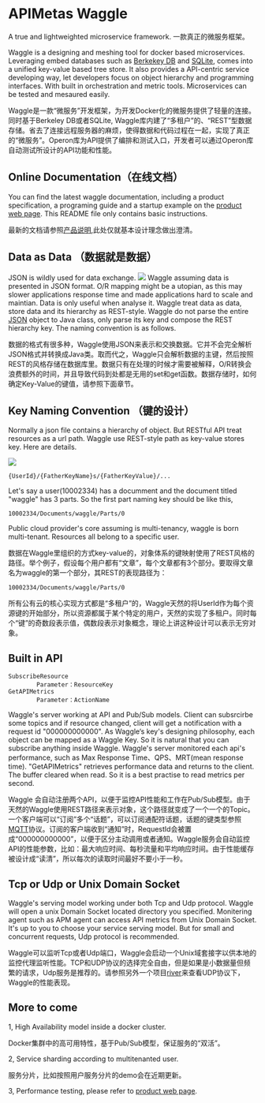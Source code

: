 # APIMetas Waggle
A true and lightweighted microservice framework. 一款真正的微服务框架。

Waggle is a designing and meshing tool for docker based microservices. Leveraging embed databases such as [Berkekey DB](https://en.wikipedia.org/wiki/Berkeley_DB) and [SQLite](https://www.sqlite.org/index.html), comes into a unified key-value based tree store. It also provides a API-centric service developing way, let developers focus on object hierarchy and programming interfaces. With built in orchestration and metric tools. Microservices can be tested and mesaured easily. 

Waggle是一款“微服务”开发框架，为开发Docker化的微服务提供了轻量的连接。同时基于Berkeley DB或者SQLite, Waggle库内建了“多租户”的、“REST”型数据存储。省去了连接远程服务器的麻烦，使得数据和代码过程在一起，实现了真正的“微服务”。Operon库为API提供了编排和测试入口，开发者可以通过Operon库自动测试所设计的API功能和性能。

## Online Documentation（在线文档）

You can find the latest waggle documentation, including a product specification, a programing guide and a startup example on the [product web page](https://www.apimetas.com/docs/waggle.html). This README file only contains basic instructions.

最新的文档请参照[产品说明](https://www.apimetas.com/docs/waggle.html),此处仅就基本设计理念做出澄清。

## Data as Data （数据就是数据）
JSON is wildly used for data exchange. 
![](https://apimetas-1255930917.cos.ap-beijing.myqcloud.com/json.png)
Waggle assuming data is presented in JSON format. O/R mapping might be a utopian, as this may slower applications response time and made applications hard to scale and maintian. Data is only useful when analyse it. Waggle treat data as data, store data and its hierarchy as REST-style. Waggle do not parse the entire [JSON](https://www.json.org) object to Java class, only parse its key and compose the REST hierarchy key. The naming convention is as follows.

数据的格式有很多种，Waggle使用JSON来表示和交换数据。它并不会完全解析JSON格式并转换成Java类。取而代之，Waggle只会解析数据的主键，然后按照REST的风格存储在数据库里。数据只有在处理的时候才需要被解释，O/R转换会浪费额外的时间，并且导致代码到处都是无用的set和get函数。数据存储时，如何确定Key-Value的键值，请参照下面章节。

## Key Naming Convention （键的设计）
Normally a json file contains a hierarchy of object. But RESTful API treat resources as a url path. Waggle use REST-style path as key-value stores key. Here are details.

![](https://apimetas-1255930917.cos.ap-beijing.myqcloud.com/rest.png)

    {UserId}/{FatherKeyName}s/{FatherKeyValue}/...

Let's say a user(10002334) has a documment and the document titled "waggle" has 3 parts. So the first part naming key should be like this,

    10002334/Documents/waggle/Parts/0

Public cloud provider's core assuming is multi-tenancy, waggle is born multi-tenant. Resources all belong to a specific user.

数据在Waggle里组织的方式key-value的，对象体系的键映射使用了REST风格的路径。举个例子，假设每个用户都有“文章”，每个文章都有3个部分。要取得文章名为waggle的第一个部分，其REST的表现路径为：

    10002334/Documents/waggle/Parts/0

所有公有云的核心实现方式都是“多租户”的，Waggle天然的将UserId作为每个资源键的开始部分，所以资源都属于某个特定的用户，天然的实现了多租户。同时每个“键”的奇数段表示值，偶数段表示对象概念，理论上讲这种设计可以表示无穷对象。

## Built in API

    SubscribeResource
    		Parameter：ResourceKey 
    GetAPIMetrics
    		Parameter：ActionName

Waggle's server working at API and Pub/Sub models. Client can subsrcirbe some topics and if resource changed, client will get a notification with a request id "000000000000". As Waggle‘s key's designing philosophy, each object can be mapped as a Waggle Key. So it is natural that you can subscribe anything inside Waggle.
Waggle's server monitored each api's performance, such as Max Response Time、QPS、MRT(mean response time). "GetAPIMetrics" retrieves performance data and returns to the client. The buffer cleared when read. So it is a best practise to read metrics per second.

Waggle 会自动注册两个API，以便于监控API性能和工作在Pub/Sub模型。由于天然的Waggle使用REST路径来表示对象，这个路径就变成了一个一个的Topic。一个客户端可以“订阅”多个“话题”，可以订阅通配符话题，话题的键类型参照[MQTT](http://mqtt.org/)协议。订阅的客户端收到“通知”时，RequestId会被置成“000000000000”，以便于区分主动调用或者通知。Waggle服务会自动监控API的性能参数，比如：最大响应时间、每秒流量和平均响应时间。由于性能缓存被设计成“读清”，所以每次的读取时间最好不要小于一秒。


## Tcp or Udp or Unix Domain Socket
Waggle's serving model working under both Tcp and Udp protocol. Waggle will open a unix Domain Socket located directory you specified. Monitering agent such as APM agent can access API metrics from Unix Domain Socket. It's up to you to choose your service serving model. But for small and concurrent requests, Udp protocol is recommended.

Waggle可以监听Tcp或者Udp端口，Waggle会启动一个Unix域套接字以供本地的监控代理监听性能。TCP和UDP协议的选择完全自由，但是如果是小数据量但频繁的请求，Udp服务是推荐的。请参照另外一个项目[river](https://github.com/APIMetas/river)来查看UDP协议下，Waggle的性能表现。

## More to come

1, High Availability model inside a docker cluster.

Docker集群中的高可用特性，基于Pub/Sub模型，保证服务的“双活”。

2, Service sharding according to multitenanted user.

服务分片，比如按照用户服务分片的demo会在近期更新。

3, Performance testing, please refer to [product web page](https://www.apimetas.com/docs/waggle.html).

